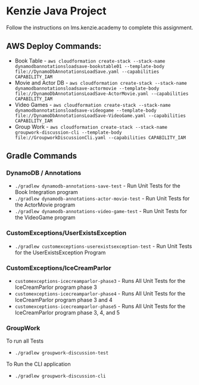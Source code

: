 # Kenzie Java Project

Follow the instructions on lms.kenzie.academy to complete this assignment.

## AWS Deploy Commands:

* Book Table - `aws cloudformation create-stack --stack-name dynamodbannotationsloadsave-bookstable01 --template-body file://DynamoDbAnnotationsLoadSave.yaml --capabilities CAPABILITY_IAM`
* Movie and Actor DB - `aws cloudformation create-stack --stack-name dynamodbannotationsloadsave-actormovie --template-body file://DynamoDbAnnotationsLoadSave-ActorMovie.yaml --capabilities CAPABILITY_IAM`
* Video Games - `aws cloudformation create-stack --stack-name dynamodbannotationsloadsave-videogame --template-body file://DynamoDbAnnotationsLoadSave-VideoGame.yaml --capabilities CAPABILITY_IAM`
* Group Work - `aws cloudformation create-stack --stack-name groupwork-discussion-cli --template-body file://GroupworkDiscussionCli.yaml --capabilities CAPABILITY_IAM`

## Gradle Commands 

### DynamoDB / Annotations

* `./gradlew dynamodb-annotations-save-test` - Run Unit Tests for the Book Integration program
* `./gradlew dynamodb-annotations-actor-movie-test` - Run Unit Tests for the ActorMovie program
* `./gradlew dynamodb-annotations-video-game-test` - Run Unit Tests for the VideoGame program

### CustomExceptions/UserExistsException

* `./gradlew customexceptions-userexistsexception-test` - Run Unit Tests for the UserExistsException Program

### CustomExceptions/IceCreamParlor

* `customexceptions-icecreamparlor-phase3` - Runs All Unit Tests for the IceCreamParlor program phase 3
* `customexceptions-icecreamparlor-phase4` - Runs All Unit Tests for the IceCreamParlor program phase 3 and 4
* `customexceptions-icecreamparlor-phase5` - Runs All Unit Tests for the IceCreamParlor program phase 3, 4, and 5

### GroupWork

To run all Tests
* `./gradlew groupwork-discussion-test`

To Run the CLI application 
* `./gradlew groupwork-discussion-cli`
